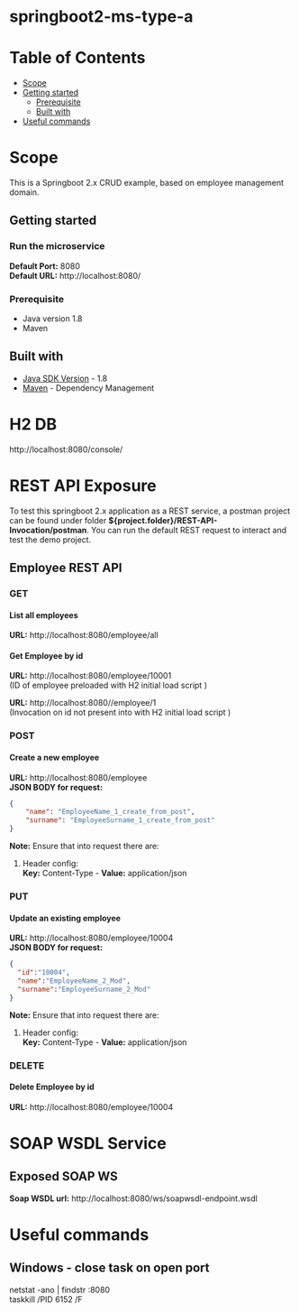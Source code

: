 # springboot2-ms-type-a

# Table of Contents
* [Scope](#scope)
* [Getting started](#getting-started)
  * [Prerequisite](#prerequisite)
  * [Built with](#built-with)
* [Useful commands](#useful-commands)  

# Scope

This is a Springboot 2.x CRUD example, based on employee management domain.

## Getting started
### Run the microservice
**Default Port:** 8080  
**Default URL:** http://localhost:8080/  

### Prerequisite
* Java version 1.8
* Maven 

## Built with
* [Java SDK Version](http://www.oracle.com/technetwork/java/javase/downloads/index.html) - 1.8
* [Maven](https://maven.apache.org/) - Dependency Management

# H2 DB
http://localhost:8080/console/  

# REST API Exposure
To test this springboot 2.x application as a REST service, a postman project can be found under folder **${project.folder}/REST-API-Invocation/postman**. You can run the default REST request to interact and test the demo project.

## Employee REST API
### GET
#### List all employees
**URL:** http://localhost:8080/employee/all  

#### Get Employee by id
**URL:** http://localhost:8080/employee/10001  
(ID of employee preloaded with H2 initial load script )

**URL:** http://localhost:8080//employee/1  
(Invocation on id not present into with H2 initial load script )

### POST
#### Create a new employee
**URL:** http://localhost:8080/employee  
**JSON BODY for request:**

```json
{
    "name": "EmployeeName_1_create_from_post",
    "surname": "EmployeeSurname_1_create_from_post"
}
```

**Note:** Ensure that into request there are:
1) Header config:  
**Key:** Content-Type - **Value:** application/json  

### PUT
#### Update an existing employee
**URL:** http://localhost:8080/employee/10004  
**JSON BODY for request:**

```json
{
  "id":"10004",
  "name":"EmployeeName_2_Mod",
  "surname":"EmployeeSurname_2_Mod"
}
```
**Note:** Ensure that into request there are:
1) Header config:  
**Key:** Content-Type - **Value:** application/json  

### DELETE
#### Delete Employee by id
**URL:** http://localhost:8080/employee/10004

# SOAP WSDL Service
## Exposed SOAP WS
**Soap WSDL url:** http://localhost:8080/ws/soapwsdl-endpoint.wsdl  

# Useful commands

## Windows - close task on open port
netstat -ano | findstr :8080  
taskkill /PID 6152 /F
